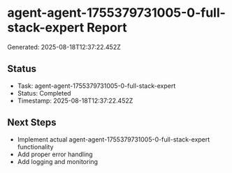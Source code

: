 # agent-agent-1755379731005-0-full-stack-expert Report

Generated: 2025-08-18T12:37:22.452Z

## Status
- Task: agent-agent-1755379731005-0-full-stack-expert
- Status: Completed
- Timestamp: 2025-08-18T12:37:22.452Z

## Next Steps
- Implement actual agent-agent-1755379731005-0-full-stack-expert functionality
- Add proper error handling
- Add logging and monitoring

